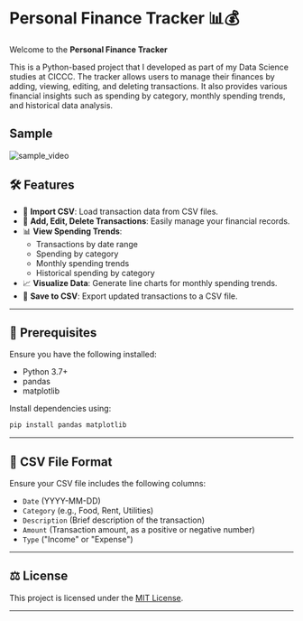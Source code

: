# Personal Finance Tracker 📊💰

Welcome to the **Personal Finance Tracker**

This is a Python-based project that I developed as part of my Data Science studies at CICCC. The tracker allows users to manage their finances by adding, viewing, editing, and deleting transactions. It also provides various financial insights such as spending by category, monthly spending trends, and historical data analysis.

## Sample 
![sample_video](https://github.com/user-attachments/assets/714dbda3-34a4-4a45-b1fa-047405408be7)


## 🛠 Features

- 📂 **Import CSV**: Load transaction data from CSV files.
- 📝 **Add, Edit, Delete Transactions**: Easily manage your financial records.
- 📊 **View Spending Trends**:
  - Transactions by date range
  - Spending by category
  - Monthly spending trends
  - Historical spending by category
- 📈 **Visualize Data**: Generate line charts for monthly spending trends.
- 💾 **Save to CSV**: Export updated transactions to a CSV file.

---

## 🧰 Prerequisites

Ensure you have the following installed:

- Python 3.7+
- pandas
- matplotlib

Install dependencies using:
```bash
pip install pandas matplotlib
```

---

## 📝 CSV File Format

Ensure your CSV file includes the following columns:

- `Date` (YYYY-MM-DD)
- `Category` (e.g., Food, Rent, Utilities)
- `Description` (Brief description of the transaction)
- `Amount` (Transaction amount, as a positive or negative number)
- `Type` ("Income" or "Expense")

---

## ⚖️ License

This project is licensed under the [MIT License](LICENSE).

---
